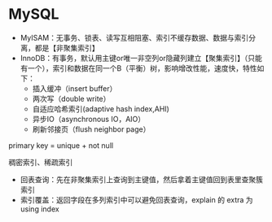 # MySQL

- MyISAM：无事务、锁表、读写互相阻塞、索引不缓存数据、数据与索引分离，都是【非聚集索引】
- InnoDB：有事务，默认用主键or唯一非空列or隐藏列建立【聚集索引】（只能有一个），索引和数据在同一个B（平衡）树，影响增改性能，速度快，特性如下：
  - 插入缓冲（insert buffer）
  - 两次写（double write）
  - 自适应哈希索引(adaptive hash index,AHI)
  - 异步IO（asynchronous IO，AIO）
  - 刷新邻接页（flush neighbor page）

primary key = unique + not null

稠密索引、稀疏索引

- 回表查询：先在非聚集索引上查询到主键值，然后拿着主键值回到表里查聚簇索引
- 索引覆盖：返回字段在多列索引中可以避免回表查询，explain 的 extra 为 using index